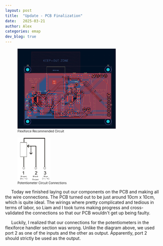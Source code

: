 ```yaml
---
layout: post
title:  "Update - PCB Finalization"
date:   2025-03-21
author: Alex
categories: emap
dev_blog: true
---
```



<figure>
    <img src="/images_archive/projects/emap/esppcbfinal.png" alt="ffcircuit" style="max-width: 75%;">
    <figcaption style="font-size: 0.7em;">Flexiforce Recommended Circuit </figcaption>
</figure>

<figure>
    <img src="/images_archive/projects/emap/potentiometer.png" alt="pot" style="max-width: 25%;">
    <figcaption style="font-size: 0.7em;">Potentiometer Circuit Connections</figcaption>
</figure>

&nbsp;&nbsp;&nbsp;&nbsp; Today we finished laying out our components on the PCB and making all the wire connections. The PCB turned out to be just around 10cm x 10cm, which is quite ideal. The wirings where pretty complicated and tedious in terms of labor, so Liam and I took turns making progress and cross-validated the connections so that our PCB wouldn't get up being faulty. 

&nbsp;&nbsp;&nbsp;&nbsp; Luckily, I realized that our connections for the potentiometers in the flexiforce handler section was wrong. Unlike the diagram above, we used port 2 as one of the inputs and the other as output. Apparently, port 2 should strictly be used as the output. 